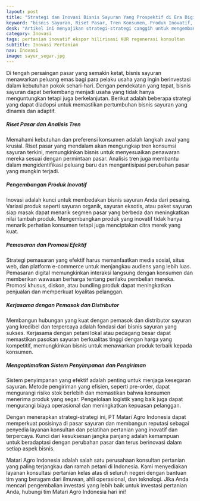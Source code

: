 ```yaml
---
layout: post
title: "Strategi dan Inovasi Bisnis Sayuran Yang Prospektif di Era Digital"
keyword: "bisnis Sayuran, Riset Pasar, Tren Konsumen, Produk Inovatif, Pemasaran Sayuran, Kerjasama Pemasok, Sistem Penyimpanan, Pengiriman Efisien, Sayuran Organik, Strategi Bisnis, matari agro Indonesia"
desk: "Artikel ini menyajikan strategi-strategi canggih untuk mengembangkan bisnis sayuran yang berkelanjutan dan menguntungkan, dengan fokus pada riset pasar, inovasi produk, pemasaran cerdas, dan kolaborasi strategis."
category: Inovasi
tags: pertanian inovatif ekspor hilirisasi KUR regenerasi konsultan
subtitle: Inovasi Pertanian
nav: Inovasi
image: sayur_segar.jpg
---
```



Di tengah persaingan pasar yang semakin ketat, bisnis sayuran menawarkan peluang emas bagi para pelaku usaha yang ingin berinvestasi dalam kebutuhan pokok sehari-hari. Dengan pendekatan yang tepat, bisnis sayuran dapat berkembang menjadi usaha yang tidak hanya menguntungkan tetapi juga berkelanjutan. Berikut adalah beberapa strategi yang dapat diadopsi untuk memastikan pertumbuhan bisnis sayuran yang dinamis dan adaptif.

##### Riset Pasar dan Analisis Tren
Memahami kebutuhan dan preferensi konsumen adalah langkah awal yang krusial. Riset pasar yang mendalam akan mengungkap tren konsumsi sayuran terkini, memungkinkan bisnis untuk menyesuaikan penawaran mereka sesuai dengan permintaan pasar. Analisis tren juga membantu dalam mengidentifikasi peluang baru dan mengantisipasi perubahan pasar yang mungkin terjadi.

##### Pengembangan Produk Inovatif
Inovasi adalah kunci untuk membedakan bisnis sayuran Anda dari pesaing. Variasi produk seperti sayuran organik, sayuran eksotis, atau paket sayuran siap masak dapat menarik segmen pasar yang berbeda dan meningkatkan nilai tambah produk. Mengembangkan produk yang inovatif tidak hanya menarik perhatian konsumen tetapi juga menciptakan citra merek yang kuat.

##### Pemasaran dan Promosi Efektif
Strategi pemasaran yang efektif harus memanfaatkan media sosial, situs web, dan platform e-commerce untuk menjangkau audiens yang lebih luas. Pemasaran digital memungkinkan interaksi langsung dengan konsumen dan memberikan wawasan berharga tentang perilaku pembelian mereka. Promosi khusus, diskon, atau bundling produk dapat meningkatkan penjualan dan memperkuat loyalitas pelanggan.

##### Kerjasama dengan Pemasok dan Distributor
Membangun hubungan yang kuat dengan pemasok dan distributor sayuran yang kredibel dan terpercaya adalah fondasi dari bisnis sayuran yang sukses. Kerjasama dengan petani lokal atau pedagang besar dapat memastikan pasokan sayuran berkualitas tinggi dengan harga yang kompetitif, memungkinkan bisnis untuk menawarkan produk terbaik kepada konsumen.

##### Mengoptimalkan Sistem Penyimpanan dan Pengiriman
Sistem penyimpanan yang efektif adalah penting untuk menjaga kesegaran sayuran. Metode pengiriman yang efisien, seperti pre-order, dapat mengurangi risiko stok berlebih dan memastikan bahwa konsumen menerima produk yang segar. Pengelolaan logistik yang baik juga dapat mengurangi biaya operasional dan meningkatkan kepuasan pelanggan.

Dengan menerapkan strategi-strategi ini, PT Matari Agro Indonesia dapat memperkuat posisinya di pasar sayuran dan membangun reputasi sebagai penyedia layanan konsultan dan pelatihan pertanian yang inovatif dan terpercaya. Kunci dari kesuksesan jangka panjang adalah kemampuan untuk beradaptasi dengan perubahan pasar dan terus berinovasi dalam setiap aspek bisnis.

Matari Agro Indonesia adalah salah satu perusahaan konsultan pertanian yang paling terjangkau dan ramah petani di Indonesia. Kami menyediakan layanan konsultasi pertanian kelas atas di seluruh negeri dengan bantuan tim yang beragam dari ilmuwan, ahli operasional, dan teknologi. Jika Anda mencari pengembalian investasi yang lebih baik untuk investasi pertanian Anda, hubungi tim Matari Agro Indonesia hari ini!
